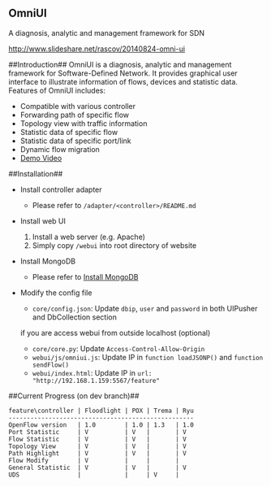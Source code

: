 OmniUI
------
A diagnosis, analytic and management framework for SDN

http://www.slideshare.net/rascov/20140824-omni-ui

##Introduction##
OmniUI is a diagnosis, analytic and management framework for Software-Defined Network. It provides graphical user interface to illustrate information of flows, devices and statistic data. Features of OmniUI includes:

- Compatible with various controller
- Forwarding path of specific flow
- Topology view with traffic information
- Statistic data of specific flow
- Statistic data of specific port/link
- Dynamic flow migration
- [Demo Video](http://vimeo.com/mcchan/omniui)

##Installation##
- Install controller adapter
    * Please refer to `/adapter/<controller>/README.md`
- Install web UI
    1. Install a web server (e.g. Apache)
    2. Simply copy `/webui` into root directory of website
- Install MongoDB 
    * Please refer to [Install MongoDB](http://docs.mongodb.org/manual/installation/)
- Modify the config file
    * `core/config.json`: Update `dbip`, `user` and `password` in both UIPusher and DbCollection section
    
    if you are access webui from outside localhost (optional)
    * `core/core.py`: Update `Access-Control-Allow-Origin`
    * `webui/js/omniui.js`: Update IP in `function loadJSONP()` and `function sendFlow()`
    * `webui/index.html`: Update IP in `url: "http://192.168.1.159:5567/feature"`

##Current Progress (on dev branch)##
```
feature\controller | Floodlight | POX | Trema | Ryu
---------------------------------------------------
OpenFlow version   | 1.0        | 1.0 | 1.3   | 1.0
Port Statistic     | V          | V   |       | V
Flow Statistic     | V          | V   |       | V
Topology View      | V          | V   |       | V
Path Highlight     | V          | V   |       | V
Flow Modify        | V          |     |       |
General Statistic  | V          | V   |       | V   
UDS                |            |     | V     | 
```
